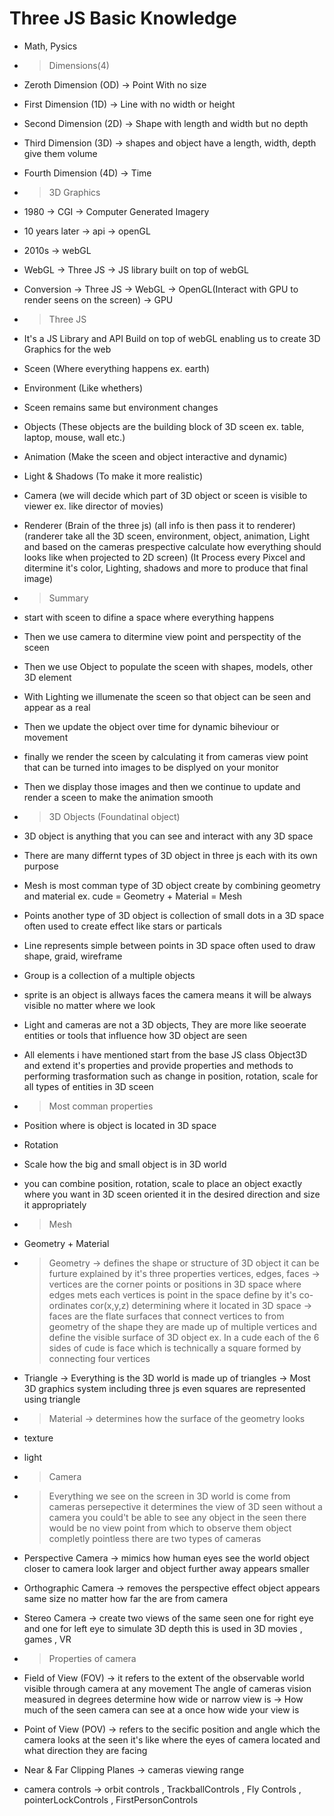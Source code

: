 # Three JS Basic Knowledge
- Math, Pysics

- > Dimensions(4)
- Zeroth Dimension (OD) -> Point With no size
- First Dimension (1D) -> Line with no width or height
- Second Dimension (2D) -> Shape with length and width but no depth
- Third Dimension (3D) -> shapes and object have a length, width, depth give them volume
- Fourth Dimension (4D) -> Time

- > 3D Graphics
- 1980 -> CGI -> Computer Generated Imagery
- 10 years later -> api -> openGL
- 2010s -> webGL
- WebGL -> Three JS -> JS library built on top of webGL
- Conversion -> Three JS -> WebGL -> OpenGL(Interact with GPU to render seens on the screen) -> GPU 

- > Three JS
- It's a JS Library and API Build on top of webGL enabling us to create 3D Graphics for the web
- Sceen (Where everything happens ex. earth) 
- Environment (Like whethers)
- Sceen remains same but environment changes
- Objects (These objects are the building block of 3D sceen ex. table, laptop, mouse, wall etc.)
- Animation (Make the sceen and object interactive and dynamic)
- Light & Shadows (To make it more realistic)
- Camera (we will decide which part of 3D object or sceen is visible to viewer ex. like director of movies)
- Renderer (Brain of the three js) (all info is then pass it to renderer) (randerer take all the 3D sceen, environment, object, animation, Light and based on the cameras prespective calculate how everything should looks like when projected to 2D screen) (It Process every Pixcel and ditermine it's color, Lighting, shadows and more to produce that final image)
- > Summary
- start with sceen to difine a space where everything happens
- Then we use camera to ditermine view point and perspectity of the sceen
- Then we use Object to populate the sceen with shapes, models, other 3D element
- With Lighting we illumenate the sceen so that object can be seen and appear as a real
- Then we update the object over time for dynamic biheviour or movement
- finally we render the sceen by calculating it from cameras view point that can be turned into images to be displyed on your monitor
- Then we display those images and then we continue to update and render a sceen to make the animation smooth

- > 3D Objects (Foundatinal object)
- 3D object is anything that you can see and interact with any 3D space
- There are many differnt types of 3D object in three js each with its own purpose
- Mesh is most comman type of 3D object create by combining geometry and material ex. cude = Geometry + Material = Mesh
- Points another type of 3D object is collection of small dots in a 3D space often used to create effect like stars or particals
- Line represents simple between points in 3D space often used to draw shape, graid, wireframe
- Group is a collection of a multiple objects
- sprite is an object is allways faces the camera means it will be always visible no matter where we look
- Light and cameras are not a 3D objects, They are more like seoerate entities or tools that influence how 3D object are seen 
- All elements i have mentioned start from the base JS class Object3D and extend it's properties and provide properties and methods to performing trasformation such as change in position, rotation, scale for all types of entities in 3D sceen 
- > Most comman properties 
- Position where is object is located in 3D space 
- Rotation 
- Scale how the big and small object is in 3D world
- you can combine position, rotation, scale to place an object exactly where you want in 3D sceen oriented it in the desired direction and size it appropriately

- > Mesh
- Geometry + Material
- > Geometry 
-> defines the shape or structure of 3D object it can be furture explained by it's three properties vertices, edges, faces -> vertices are the corner points or positions in 3D space where edges mets each vertices is point in the space define by it's co-ordinates cor(x,y,z) determining where it located in 3D space -> faces are the flate surfaces that connect vertices to from geometry of the shape they are made up of multiple vertices and define the visible surface of 3D object ex. In a cude each of the 6 sides of cude is face which is technically a square formed by connecting four vertices 
- Triangle -> Everything is the 3D world is made up of triangles ->  Most 3D graphics system including three js even squares are represented using triangle 
- > Material -> determines how the surface of the geometry looks
- texture
- light 

- > Camera 
- > Everything we see on the screen in 3D world is come from cameras persepective it determines the view of 3D seen without a camera you could't be able to see any object in the seen there would be no view point from which to observe them object completly pointless
there are two types of cameras
- Perspective Camera -> mimics how human eyes see the world object closer to camera look larger and object further away appears smaller 
- Orthographic Camera -> removes the perspective effect object appears same size no matter how far the are from camera
- Stereo Camera -> create two views of the same seen one for right eye and one for left eye to simulate 3D depth this is used in 3D movies , games , VR
- > Properties of camera
- Field of View (FOV) -> it refers to the extent of the observable world visible through camera at any movement The angle of cameras vision measured in degrees determine how wide or narrow view is -> How much of the seen camera can see at a once how wide your view is
- Point of View (POV) -> refers to the secific position and angle which the camera looks at the seen it's like where the eyes of camera located and what direction they are facing 
- Near & Far Clipping Planes -> cameras viewing range
- camera controls -> orbit controls , TrackballControls , Fly Controls , pointerLockControls , FirstPersonControls